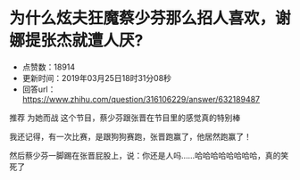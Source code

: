 # 为什么炫夫狂魔蔡少芬那么招人喜欢，谢娜提张杰就遭人厌?
- 点赞数：18914
- 更新时间：2019年03月25日18时31分08秒
- 回答url：https://www.zhihu.com/question/316106229/answer/632189487
<body>
 <p data-pid="dcAlsA0x">推荐 为她而战 这个节目，蔡少芬跟张晋在节目里的感觉真的特别棒</p>
 <p data-pid="PPktu7Vx">我还记得，有一次比赛，是跟狗狗赛跑，张晋跑赢了，他居然跑赢了！</p>
 <p data-pid="whTDfCnb">然后蔡少芬一脚踢在张晋屁股上，说：你还是人吗……哈哈哈哈哈哈哈哈，真的笑死了</p>
</body>